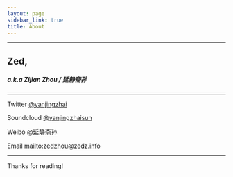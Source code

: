 ```yaml
---
layout: page
sidebar_link: true
title: About
---
```

****

## Zed,

##### a.k.a Zijian Zhou / 延静斋孙
****

Twitter   [@yanjingzhai](https://twitter.com/yanjingzhai)

Soundcloud [@yanjingzhaisun](https://soundcloud.com/yanjingzhaisun)

Weibo     [@延静斋孙](http://weibo.com/yanjingzhai)

Email <mailto:zedzhou@zedz.info>

-----

Thanks for reading!
